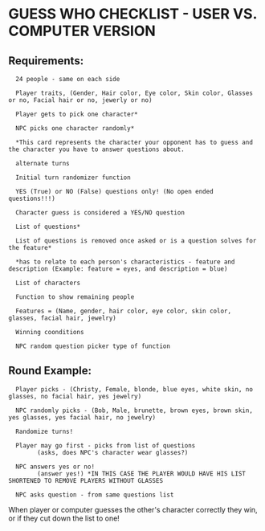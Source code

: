 # GUESS WHO CHECKLIST - USER VS. COMPUTER VERSION

## Requirements:

      24 people - same on each side
      
      Player traits, (Gender, Hair color, Eye color, Skin color, Glasses or no, Facial hair or no, jewerly or no)
      
      Player gets to pick one character*
      
      NPC picks one character randomly*
      
      *This card represents the character your opponent has to guess and the character you have to answer questions about.
      
      alternate turns
      
      Initial turn randomizer function
      
      YES (True) or NO (False) questions only! (No open ended questions!!!)
      
      Character guess is considered a YES/NO question
      
      List of questions*
      
      List of questions is removed once asked or is a question solves for the feature*
      
      *has to relate to each person's characteristics - feature and description (Example: feature = eyes, and description = blue)
      
      List of characters
      
      Function to show remaining people
      
      Features = (Name, gender, hair color, eye color, skin color, glasses, facial hair, jewelry)
      
      Winning coonditions
      
      NPC random question picker type of function
      
      
## Round Example:

      Player picks - (Christy, Female, blonde, blue eyes, white skin, no glasses, no facial hair, yes jewelry)
      
      NPC randomly picks - (Bob, Male, brunette, brown eyes, brown skin, yes glasses, yes facial hair, no jewelry)
      
      Randomize turns!
      
      Player may go first - picks from list of questions
            (asks, does NPC's character wear glasses?)
            
      NPC answers yes or no!
            (answer yes!) *IN THIS CASE THE PLAYER WOULD HAVE HIS LIST SHORTENED TO REMOVE PLAYERS WITHOUT GLASSES
            
      NPC asks question - from same questions list 
      
      
      
When player or computer guesses the other's character correctly they win, or if they cut down the list to one!
      

